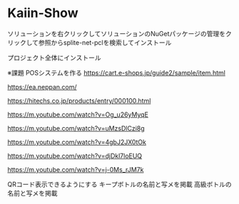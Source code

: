 # Kaiin-Show

ソリューションを右クリックしてソリューションのNuGetパッケージの管理をクリックして参照からsplite-net-pclを検索してインストール

プロジェクト全体にインストール

※課題
POSシステムを作る
https://cart.e-shops.jp/guide2/sample/item.html

https://ea.neppan.com/

https://hitechs.co.jp/products/entry/000100.html


https://m.youtube.com/watch?v=Og_u26yMyqE

https://m.youtube.com/watch?v=uMzsDlCzi8g

https://m.youtube.com/watch?v=4gbJ2JX0tOk

https://m.youtube.com/watch?v=djDkl7loEUQ

https://m.youtube.com/watch?v=j-0Ms_rJM7k


QRコード表示できるようにする
キープボトルの名前と写メを掲載
高級ボトルの名前と写メを掲載
